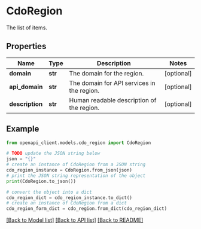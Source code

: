 # CdoRegion

The list of items.

## Properties

Name | Type | Description | Notes
------------ | ------------- | ------------- | -------------
**domain** | **str** | The domain for the region. | [optional] 
**api_domain** | **str** | The domain for API services in the region. | [optional] 
**description** | **str** | Human readable description of the region. | [optional] 

## Example

```python
from openapi_client.models.cdo_region import CdoRegion

# TODO update the JSON string below
json = "{}"
# create an instance of CdoRegion from a JSON string
cdo_region_instance = CdoRegion.from_json(json)
# print the JSON string representation of the object
print(CdoRegion.to_json())

# convert the object into a dict
cdo_region_dict = cdo_region_instance.to_dict()
# create an instance of CdoRegion from a dict
cdo_region_form_dict = cdo_region.from_dict(cdo_region_dict)
```
[[Back to Model list]](../README.md#documentation-for-models) [[Back to API list]](../README.md#documentation-for-api-endpoints) [[Back to README]](../README.md)


